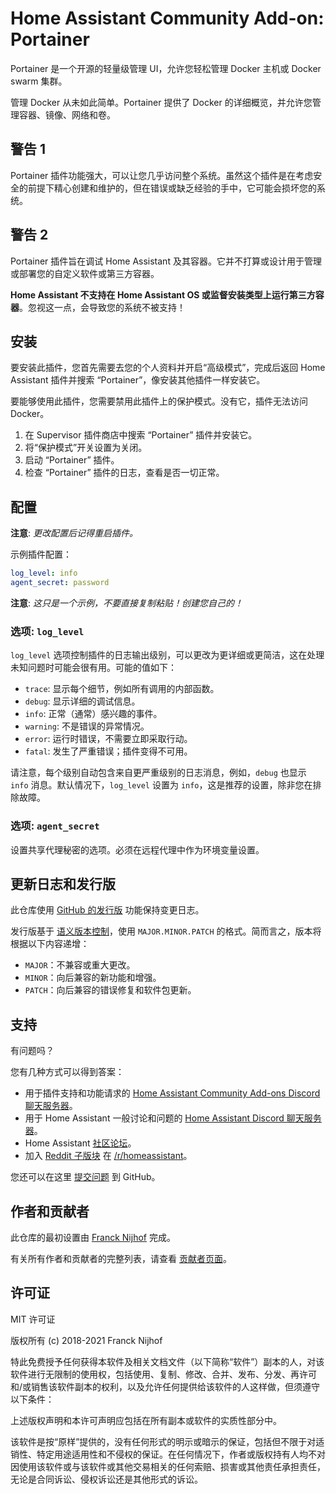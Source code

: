 # Home Assistant Community Add-on: Portainer

Portainer 是一个开源的轻量级管理 UI，允许您轻松管理 Docker 主机或 Docker swarm 集群。

管理 Docker 从未如此简单。Portainer 提供了 Docker 的详细概览，并允许您管理容器、镜像、网络和卷。

## 警告 1

Portainer 插件功能强大，可以让您几乎访问整个系统。虽然这个插件是在考虑安全的前提下精心创建和维护的，但在错误或缺乏经验的手中，它可能会损坏您的系统。

## 警告 2

Portainer 插件旨在调试 Home Assistant 及其容器。它并不打算或设计用于管理或部署您的自定义软件或第三方容器。

**Home Assistant 不支持在 Home Assistant OS 或监督安装类型上运行第三方容器**。忽视这一点，会导致您的系统不被支持！

## 安装

要安装此插件，您首先需要去您的个人资料并开启“高级模式”，完成后返回 Home Assistant 插件并搜索 “Portainer”，像安装其他插件一样安装它。

要能够使用此插件，您需要禁用此插件上的保护模式。没有它，插件无法访问 Docker。

1. 在 Supervisor 插件商店中搜索 “Portainer” 插件并安装它。
1. 将“保护模式”开关设置为关闭。
1. 启动 “Portainer” 插件。
1. 检查 “Portainer” 插件的日志，查看是否一切正常。

## 配置

**注意**: _更改配置后记得重启插件。_

示例插件配置：

```yaml
log_level: info
agent_secret: password
```

**注意**: _这只是一个示例，不要直接复制粘贴！创建您自己的！_

### 选项: `log_level`

`log_level` 选项控制插件的日志输出级别，可以更改为更详细或更简洁，这在处理未知问题时可能会很有用。可能的值如下：

- `trace`: 显示每个细节，例如所有调用的内部函数。
- `debug`: 显示详细的调试信息。
- `info`: 正常（通常）感兴趣的事件。
- `warning`: 不是错误的异常情况。
- `error`: 运行时错误，不需要立即采取行动。
- `fatal`: 发生了严重错误；插件变得不可用。

请注意，每个级别自动包含来自更严重级别的日志消息，例如，`debug` 也显示 `info` 消息。默认情况下，`log_level` 设置为 `info`，这是推荐的设置，除非您在排除故障。

### 选项: `agent_secret`

设置共享代理秘密的选项。必须在远程代理中作为环境变量设置。

## 更新日志和发行版

此仓库使用 [GitHub 的发行版][releases] 功能保持变更日志。

发行版基于 [语义版本控制][semver]，使用 `MAJOR.MINOR.PATCH` 的格式。简而言之，版本将根据以下内容递增：

- `MAJOR`：不兼容或重大更改。
- `MINOR`：向后兼容的新功能和增强。
- `PATCH`：向后兼容的错误修复和软件包更新。

## 支持

有问题吗？

您有几种方式可以得到答案：

- 用于插件支持和功能请求的 [Home Assistant Community Add-ons Discord 聊天服务器][discord]。
- 用于 Home Assistant 一般讨论和问题的 [Home Assistant Discord 聊天服务器][discord-ha]。
- Home Assistant [社区论坛][forum]。
- 加入 [Reddit 子版块][reddit] 在 [/r/homeassistant][reddit]。

您还可以在这里 [提交问题][issue] 到 GitHub。

## 作者和贡献者

此仓库的最初设置由 [Franck Nijhof][frenck] 完成。

有关所有作者和贡献者的完整列表，请查看 [贡献者页面][contributors]。

## 许可证

MIT 许可证

版权所有 (c) 2018-2021 Franck Nijhof

特此免费授予任何获得本软件及相关文档文件（以下简称“软件”）副本的人，对该软件进行无限制的使用权，包括使用、复制、修改、合并、发布、分发、再许可和/或销售该软件副本的权利，以及允许任何提供给该软件的人这样做，但须遵守以下条件：

上述版权声明和本许可声明应包括在所有副本或软件的实质性部分中。

该软件是按“原样”提供的，没有任何形式的明示或暗示的保证，包括但不限于对适销性、特定用途适用性和不侵权的保证。在任何情况下，作者或版权持有人均不对因使用该软件或与该软件或其他交易相关的任何索赔、损害或其他责任承担责任，无论是合同诉讼、侵权诉讼还是其他形式的诉讼。

[contributors]: https://github.com/hassio-addons/addon-portainer/graphs/contributors
[discord-ha]: https://discord.gg/c5DvZ4e
[discord]: https://discord.me/hassioaddons
[forum]: https://community.home-assistant.io/t/home-assistant-community-add-on-portainer/68836?u=frenck
[frenck]: https://github.com/frenck
[issue]: https://github.com/hassio-addons/addon-portainer/issues
[reddit]: https://reddit.com/r/homeassistant
[releases]: https://github.com/hassio-addons/addon-portainer/releases
[semver]: http://semver.org/spec/v2.0.0.htm